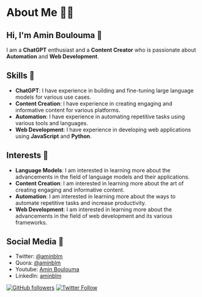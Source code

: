 # About Me 👨‍💻

## Hi, I'm Amin Boulouma 👋

I am a **ChatGPT** enthusiast and a **Content Creator** who is passionate about **Automation** and **Web Development**. 

## Skills 🚀
- **ChatGPT**: I have experience in building and fine-tuning large language models for various use cases.
- **Content Creation**: I have experience in creating engaging and informative content for various platforms.
- **Automation**: I have experience in automating repetitive tasks using various tools and languages.
- **Web Development**: I have experience in developing web applications using **JavaScript** and **Python**.

## Interests 🤔

- **Language Models**: I am interested in learning more about the advancements in the field of language models and their applications.
- **Content Creation**: I am interested in learning more about the art of creating engaging and informative content.
- **Automation**: I am interested in learning more about the ways to automate repetitive tasks and increase productivity.
- **Web Development**: I am interested in learning more about the advancements in the field of web development and its various frameworks.

## Social Media 📱

- Twitter: [@aminblm](https://twitter.com/aminblm)
- Quora: [@aminblm](https://www.quora.com/profile/Amin-Boulouma)
- Youtube: [Amin Boulouma](https://www.youtube.com/@aminblm)
- LinkedIn: [aminblm](https://www.linkedin.com/in/aminblm/)

[![GitHub followers](https://img.shields.io/github/followers/aminblm?label=Follow&style=social)](https://github.com/aminblm)
[![Twitter Follow](https://img.shields.io/twitter/follow/aminblm?label=Follow&style=social)](https://twitter.com/aminblm)
